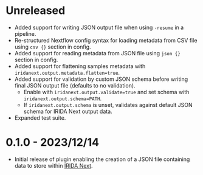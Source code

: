 # Unreleased

* Added support for writing JSON output file when using `-resume` in a pipeline.
* Re-structured Nextflow config syntax for loading metadata from CSV file using `csv {}` section in config.
* Added support for reading metadata from JSON file using `json {}` section in config.
* Added support for flattening samples metadata with `iridanext.output.metadata.flatten=true`.
* Added support for validation by custom JSON schema before writing final JSON output file (defaults to no validation). 
    * Enable with `iridanext.output.validate=true` and set schema with `iridanext.output.schema=PATH`.
    * If `iridanext.output.schema` is unset, validates against default JSON schema for IRIDA Next output data.
* Expanded test suite.

# 0.1.0 - 2023/12/14

* Initial release of plugin enabling the creation of a JSON file containing data to store within [IRIDA Next][irida-next].

[irida-next]: https://github.com/phac-nml/irida-next
